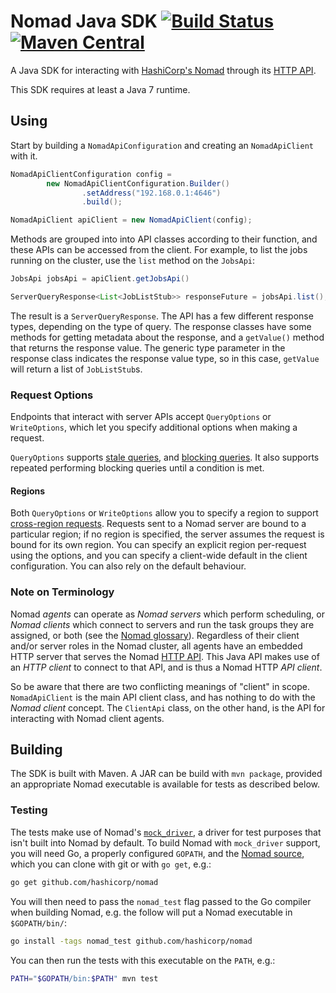Nomad Java SDK [![Build Status](https://travis-ci.org/hashicorp/nomad-java-sdk.svg?branch=master)](https://travis-ci.org/hashicorp/nomad-java-sdk) [![Maven Central](https://img.shields.io/maven-central/v/com.hashicorp.nomad/nomad-sdk.svg)](https://mvnrepository.com/artifact/com.hashicorp.nomad/nomad-sdk)
==============

A Java SDK for interacting with [HashiCorp's Nomad] through its [HTTP API].

[HashiCorp's Nomad]: https://www.nomadproject.io/
[HTTP API]: https://www.nomadproject.io/docs/http/

This SDK requires at least a Java 7 runtime.


Using
-----

Start by building a `NomadApiConfiguration` and creating an
`NomadApiClient` with it.

```.java
NomadApiClientConfiguration config =
        new NomadApiClientConfiguration.Builder()
                .setAddress("192.168.0.1:4646")
                .build();

NomadApiClient apiClient = new NomadApiClient(config);
```

Methods are grouped into into API classes according to their function,
and these APIs can be accessed from the client. For example, to list the jobs
running on the cluster, use the `list` method on the `JobsApi`:

```.java
JobsApi jobsApi = apiClient.getJobsApi()

ServerQueryResponse<List<JobListStub>> responseFuture = jobsApi.list();
```

The result is a `ServerQueryResponse`. The API has a few
different response types, depending on the type of query. The response
classes have some methods for getting metadata about the response,
and a `getValue()` method that returns the response value.
The generic type parameter in the response class indicates the response
value type, so in this case, `getValue` will return a list of
`JobListStub`s.

### Request Options

Endpoints that interact with server APIs accept `QueryOptions` or
`WriteOptions`, which let you specify additional options when making a
request.

`QueryOptions` supports [stale queries], and [blocking queries]. It also
supports repeated performing blocking queries until a condition is met.

[cross-region requests]: https://www.nomadproject.io/docs/http/index.html#cross-region-requests
[blocking queries]: https://www.nomadproject.io/docs/http/index.html#blocking-queries
[stale queries]: https://www.nomadproject.io/docs/http/index.html#consistency-modes

#### Regions

Both `QueryOptions` or `WriteOptions` allow you to specify a region to
support [cross-region requests]. Requests sent to a Nomad server are
bound to a particular region; if no region is specified, the server
assumes the request is bound for its own region. You can specify an
explicit region per-request using the options, and you can specify a
client-wide default in the client configuration. You can also rely on
the default behaviour.

### Note on Terminology

Nomad *agents* can operate as *Nomad servers* which perform scheduling,
or *Nomad clients* which connect to servers and run the task groups they
are assigned, or both (see the [Nomad glossary]). Regardless of their client
and/or server roles in the Nomad cluster, all agents have an embedded
HTTP server that serves the Nomad [HTTP API]. This Java API makes use of an
*HTTP client* to connect to that API, and is thus a Nomad HTTP *API client*.

[Nomad glossary]: https://www.nomadproject.io/docs/internals/architecture.html#glossary

So be aware that there are two conflicting meanings of "client" in
scope. `NomadApiClient` is the main API client class, and has nothing to
do with the *Nomad client* concept. The `ClientApi` class, on the other
hand, is the API for interacting with Nomad client agents.


Building
--------

The SDK is built with Maven. A JAR can be build with `mvn package`,
provided an appropriate Nomad executable is available for tests
as described below.

### Testing

The tests make use of Nomad's
[`mock_driver`](https://github.com/hashicorp/nomad/blob/master/client/driver/mock_driver.go),
a driver for test purposes that isn't built into Nomad by default.
To build Nomad with `mock_driver` support, you will need Go, a properly
configured `GOPATH`, and the [Nomad source], which you can clone with
git or with `go get`, e.g.:

```.sh
go get github.com/hashicorp/nomad
```

[Nomad source]: https://github.com/hashicorp/nomad

You will then need to pass the `nomad_test` flag passed to the Go
compiler when building Nomad, e.g. the follow will put a Nomad
executable in `$GOPATH/bin/`:

```.sh
go install -tags nomad_test github.com/hashicorp/nomad
```

You can then run the tests with this executable on the `PATH`, e.g.:

```.sh
PATH="$GOPATH/bin:$PATH" mvn test
```
